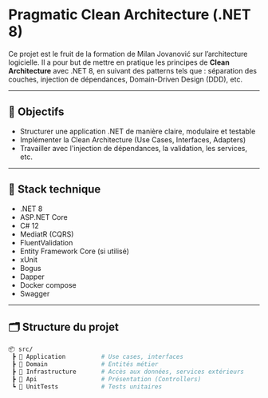# Pragmatic Clean Architecture (.NET 8)

Ce projet est le fruit de la formation de Milan Jovanović sur l’architecture logicielle. Il a pour but de mettre en pratique les principes de **Clean Architecture** avec .NET 8, en suivant des patterns tels que : séparation des couches, injection de dépendances, Domain-Driven Design (DDD), etc.

---

## 🚀 Objectifs

- Structurer une application .NET de manière claire, modulaire et testable
- Implémenter la Clean Architecture (Use Cases, Interfaces, Adapters)
- Travailler avec l'injection de dépendances, la validation, les services, etc.

---

## 🧱 Stack technique

- .NET 8
- ASP.NET Core
- C# 12
- MediatR (CQRS)
- FluentValidation
- Entity Framework Core (si utilisé)
- xUnit
- Bogus
- Dapper
- Docker compose
- Swagger

---

## 🗂 Structure du projet

```bash
📦 src/
 ┣ 📂 Application          # Use cases, interfaces
 ┣ 📂 Domain               # Entités métier
 ┣ 📂 Infrastructure       # Accès aux données, services extérieurs
 ┣ 📂 Api                  # Présentation (Controllers)
 ┗ 📂 UnitTests            # Tests unitaires

